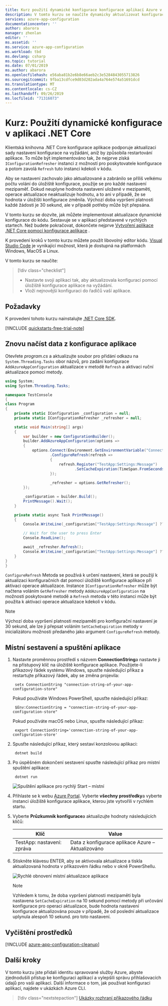 ```yaml
---
title: Kurz použití dynamické konfigurace konfigurace aplikací Azure v aplikaci .NET Core | Microsoft Docs
description: V tomto kurzu se naučíte dynamicky aktualizovat konfigurační data pro aplikace .NET Core.
services: azure-app-configuration
documentationcenter: ''
author: abarora
manager: zhenlan
editor: ''
ms.assetid: ''
ms.service: azure-app-configuration
ms.workload: tbd
ms.devlang: csharp
ms.topic: tutorial
ms.date: 07/01/2019
ms.author: abarora
ms.openlocfilehash: e56aba81b2e6b8e66aeb2c3e5284843055713826
ms.sourcegitcommit: 9fba13cdfce9d03d202ada4a764e574a51691dcd
ms.translationtype: MT
ms.contentlocale: cs-CZ
ms.lasthandoff: 09/26/2019
ms.locfileid: "71316073"
---
```

# <a name="tutorial-use-dynamic-configuration-in-a-net-core-app"></a>Kurz: Použití dynamické konfigurace v aplikaci .NET Core

Klientská knihovna .NET Core konfigurace aplikace podporuje aktualizaci sady nastavení konfigurace na vyžádání, aniž by způsobila restartování aplikace. To může být implementováno tak, že nejprve získá `IConfigurationRefresher` instanci z možností pro poskytovatele konfigurace a potom zavolá `Refresh` tuto instanci kdekoli v kódu.

Aby se nastavení zachovalo jako aktualizované a zabránilo se příliš velkému počtu volání do úložiště konfigurace, použije se pro každé nastavení mezipaměť. Dokud neuplyne hodnota nastavení uložené v mezipaměti, operace aktualizace neaktualizuje hodnotu, a to ani v případě, že se hodnota v úložišti konfigurace změnila. Výchozí doba vypršení platnosti každé žádosti je 30 sekund, ale v případě potřeby může být přepsána.

V tomto kurzu se dozvíte, jak můžete implementovat aktualizace dynamické konfigurace do kódu. Sestavuje se v aplikaci představené v rychlých startech. Než budete pokračovat, dokončete nejprve [Vytvoření aplikace .NET Core pomocí konfigurace aplikace](./quickstart-dotnet-core-app.md) .

K provedení kroků v tomto kurzu můžete použít libovolný editor kódu. [Visual Studio Code](https://code.visualstudio.com/) je vynikající možnost, která je dostupná na platformách Windows, MacOS a Linux.

V tomto kurzu se naučíte:

> [!div class="checklist"]
> * Nastavte svoji aplikaci tak, aby aktualizovala konfiguraci pomocí úložiště konfigurace aplikace na vyžádání.
> * Vloží nejnovější konfiguraci do řadičů vaší aplikace.

## <a name="prerequisites"></a>Požadavky

K provedení tohoto kurzu nainstalujte [.NET Core SDK](https://dotnet.microsoft.com/download).

[!INCLUDE [quickstarts-free-trial-note](../../includes/quickstarts-free-trial-note.md)]

## <a name="reload-data-from-app-configuration"></a>Znovu načíst data z konfigurace aplikace

Otevřete *program.cs* a aktualizujte soubor pro přidání odkazu na `System.Threading.Tasks` obor názvů, pro zadání konfigurace `AddAzureAppConfiguration` aktualizace v metodě `Refresh` a aktivaci ruční aktualizace pomocí metody.

```csharp
using System;
using System.Threading.Tasks;

namespace TestConsole
{
class Program
{
    private static IConfiguration _configuration = null;
    private static IConfigurationRefresher _refresher = null;

    static void Main(string[] args)
    {
        var builder = new ConfigurationBuilder();
        builder.AddAzureAppConfiguration(options =>
        {
            options.Connect(Environment.GetEnvironmentVariable("ConnectionString"))
                    .ConfigureRefresh(refresh =>
                    {
                        refresh.Register("TestApp:Settings:Message")
                               .SetCacheExpiration(TimeSpan.FromSeconds(10));
                    });
                    
                    _refresher = options.GetRefresher();
        });

        _configuration = builder.Build();
        PrintMessage().Wait();
    }

    private static async Task PrintMessage()
    {
        Console.WriteLine(_configuration["TestApp:Settings:Message"] ?? "Hello world!");

        // Wait for the user to press Enter
        Console.ReadLine();

        await _refresher.Refresh();
        Console.WriteLine(_configuration["TestApp:Settings:Message"] ?? "Hello world!");
    }
}
}
```

`ConfigureRefresh` Metoda se používá k určení nastavení, která se použijí k aktualizaci konfiguračních dat pomocí úložiště konfigurace aplikace při aktivaci operace aktualizace. Instance `IConfigurationRefresher` může být načtena voláním `GetRefresher` metody `AddAzureAppConfiguration` na možnosti poskytované metodě a `Refresh` metoda v této instanci může být použita k aktivaci operace aktualizace kdekoli v kódu.
    
> [!NOTE]
> Výchozí doba vypršení platnosti mezipaměti pro konfigurační nastavení je 30 sekund, ale lze ji přepsat voláním `SetCacheExpiration` metody v inicializátoru možnosti předaného jako argument `ConfigureRefresh` metody.

## <a name="build-and-run-the-app-locally"></a>Místní sestavení a spuštění aplikace

1. Nastavte proměnnou prostředí s názvem **ConnectionString**a nastavte ji na přístupový klíč na úložiště konfigurace aplikace. Použijete-li příkazový řádek systému Windows, spusťte následující příkaz a restartujte příkazový řádek, aby se změna projevila:

        setx ConnectionString "connection-string-of-your-app-configuration-store"

    Pokud používáte Windows PowerShell, spusťte následující příkaz:

        $Env:ConnectionString = "connection-string-of-your-app-configuration-store"

    Pokud používáte macOS nebo Linux, spusťte následující příkaz:

        export ConnectionString='connection-string-of-your-app-configuration-store'

1. Spusťte následující příkaz, který sestaví konzolovou aplikaci:

        dotnet build

1. Po úspěšném dokončení sestavení spusťte následující příkaz pro místní spuštění aplikace:

        dotnet run

    ![Spuštění aplikace pro rychlý Start – místní](./media/quickstarts/dotnet-core-app-run.png)

1. Přihlaste se k webu [Azure Portal](https://portal.azure.com). Vyberte **všechny prostředky**a vyberte instanci úložiště konfigurace aplikace, kterou jste vytvořili v rychlém startu.

1. Vyberte **Průzkumník konfigurace**a aktualizujte hodnoty následujících klíčů:

    | Klíč | Value |
    |---|---|
    | TestApp: nastavení: zpráva | Data z konfigurace aplikace Azure – Aktualizováno |

1. Stiskněte klávesu ENTER, aby se aktivovala aktualizace a tiskla aktualizovaná hodnota v příkazovém řádku nebo v okně PowerShellu.

    ![Rychlé obnovení místní aktualizace aplikace](./media/quickstarts/dotnet-core-app-run-refresh.png)
    
    > [!NOTE]
    > Vzhledem k tomu, že doba vypršení platnosti mezipaměti byla nastavena `SetCacheExpiration` na 10 sekund pomocí metody při určování konfigurace pro operaci aktualizace, bude hodnota nastavení konfigurace aktualizována pouze v případě, že od poslední aktualizace uplynula alespoň 10 sekund. pro toto nastavení.

## <a name="clean-up-resources"></a>Vyčištění prostředků

[!INCLUDE [azure-app-configuration-cleanup](../../includes/azure-app-configuration-cleanup.md)]

## <a name="next-steps"></a>Další kroky

V tomto kurzu jste přidali identitu spravované služby Azure, abyste zjednodušili přístup ke konfiguraci aplikací a vylepšili správu přihlašovacích údajů pro vaši aplikaci. Další informace o tom, jak používat konfiguraci aplikací, najdete v ukázkách Azure CLI.

> [!div class="nextstepaction"]
> [Ukázky rozhraní příkazového řádku](./cli-samples.md)
